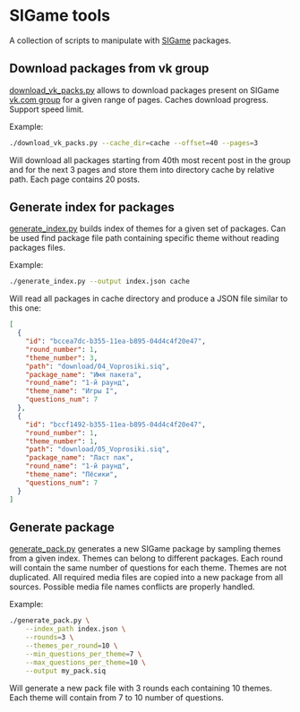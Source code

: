 # SIGame tools

A collection of scripts to manipulate with [SIGame](https://vladimirkhil.com/si/game) packages.

## Download packages from vk group

[download_vk_packs.py](download_vk_packs.py) allows to download packages present on
SIGame [vk.com group](https://vk.com/topic-135725718_34975471) for a given range of pages.
Caches download progress. Support speed limit.

Example:

```bash
./download_vk_packs.py --cache_dir=cache --offset=40 --pages=3
```

Will download all packages starting from 40th most recent post in the group and for the next 3 pages
and store them into directory cache by relative path. Each page contains 20 posts.

## Generate index for packages

[generate_index.py](generate_index.py) builds index of themes for a given set of packages.
Can be used find package file path containing specific theme without reading packages files.

Example:

```bash
./generate_index.py --output index.json cache
```

Will read all packages in cache directory and produce a JSON file similar to this one:

```json
[
  {
    "id": "bccea7dc-b355-11ea-b895-04d4c4f20e47",
    "round_number": 1,
    "theme_number": 3,
    "path": "download/04_Voprosiki.siq",
    "package_name": "Имя пакета",
    "round_name": "1-й раунд",
    "theme_name": "Игры I",
    "questions_num": 7
  },
  {
    "id": "bccf1492-b355-11ea-b895-04d4c4f20e47",
    "round_number": 1,
    "theme_number": 1,
    "path": "download/05_Voprosiki.siq",
    "package_name": "Ласт пак",
    "round_name": "1-й раунд",
    "theme_name": "Пёсики",
    "questions_num": 7
  }
]
```

## Generate package

[generate_pack.py](generate_pack.py) generates a new SIGame package by sampling themes
from a given index. Themes can belong to different packages.
Each round will contain the same number of questions for each theme.
Themes are not duplicated. All required media files are copied into a new package from all sources.
Possible media file names conflicts are properly handled.

Example:

```bash
./generate_pack.py \
    --index_path index.json \
    --rounds=3 \
    --themes_per_round=10 \
    --min_questions_per_theme=7 \
    --max_questions_per_theme=10 \
    --output my_pack.siq
```

Will generate a new pack file with 3 rounds each containing 10 themes. Each theme will contain from 7 to 10 number of questions.
